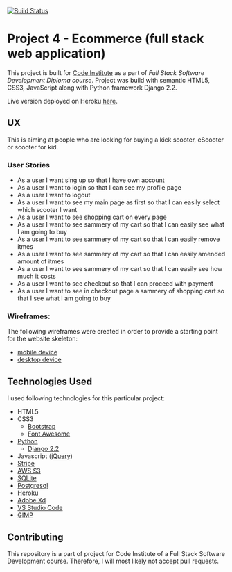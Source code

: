 [![Build Status](https://travis-ci.org/Tomas-Kaiser/Code-Institute-Milestone-4-Full-Stack-App-Ecommerce.svg?branch=master)](https://travis-ci.org/Tomas-Kaiser/Code-Institute-Milestone-4-Full-Stack-App-Ecommerce)

# Project 4 - Ecommerce (full stack web application)
This project is built for [Code Institute](https://codeinstitute.net/) as a part of _Full Stack Software Development Diploma course_. Project was build with semantic HTML5, CSS3, JavaScript along with Python framework Django 2.2.

Live version deployed on Heroku [here](https://django-ecommerce-milestone.herokuapp.com/).

## UX
This is aiming at people who are looking for buying a kick scooter, eScooter or scooter for kid.

### User Stories

* As a user I want sing up so that I have own account
* As a user I want to login so that I can see my profile page
* As a user I want to logout 
* As a user I want to see my main page as first so that I can easily select which scooter I want
* As a user I want to see shopping cart on every page
* As a user I want to see sammery of my cart so that I can easily see what I am going to buy
* As a user I want to see sammery of my cart so that I can easily remove itmes
* As a user I want to see sammery of my cart so that I can easily amended amount of itmes
* As a user I want to see sammery of my cart so that I can easily see how much it costs
* As a user I want to see checkout so that I can proceed with payment
* As a user I want to see in checkout page a sammery of shopping cart so that I see what I am going to buy

### Wireframes:  
The following wireframes were created in order to provide a starting point for the website skeleton:

* [mobile device](wireframes/E-commerce-mobile)
* [desktop device](wireframes/E-commerce-desktop)


## Technologies Used
I used following technologies for this particular project:
* HTML5
* CSS3
   * [Bootstrap](https://getbootstrap.com/)
   * [Font Awesome](https://fontawesome.com/)
* [Python](https://www.python.org/)
   * [Django 2.2](https://docs.djangoproject.com/en/2.2/releases/2.2/)
* Javascript ([jQuery](https://jquery.com/))
* [Stripe](https://stripe.com/)
* [AWS S3](https://aws.amazon.com/s3/)
* [SQLite](https://www.sqlite.org/index.html)
* [Postgresql](https://www.postgresql.org/)
* [Heroku](https://heroku.com/)
* [Adobe Xd](https://www.adobe.com/cz/products/xd.html)
* [VS Studio Code](https://visualstudio.microsoft.com/cs/?rr=https%3A%2F%2Fwww.google.ie%2F)
* [GIMP](https://www.gimp.org/)

## Contributing
This repository is a part of project for Code Institute of a Full Stack Software Development course. Therefore, I will most likely not accept pull requests.